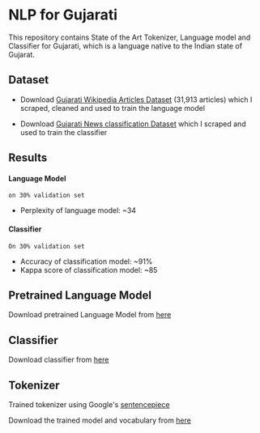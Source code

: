 # NLP for Gujarati

This repository contains State of the Art Tokenizer, Language model and Classifier for Gujarati, which is a language native to the Indian state of Gujarat.

## Dataset

* Download [Gujarati Wikipedia Articles Dataset](https://drive.google.com/open?id=1yzMEc7BHYq8DCkwYlQHt0-2UzSt1QBZ9) (31,913 articles) which I scraped, cleaned and
used to train the language model

* Download [Gujarati News classification Dataset](https://drive.google.com/open?id=1pwbJuIWyukBoFTvWgn8U2qaCt5JiRVwO) which I scraped and used to train 
the classifier

## Results

#### Language Model

`on 30% validation set`

* Perplexity of language model: ~34

#### Classifier

`On 30% validation set`

* Accuracy of classification model: ~91%
* Kappa score of classification model: ~85

## Pretrained Language Model

Download pretrained Language Model from [here](https://drive.google.com/open?id=1DJ5HskaWs7Fe36nfdXQUWEUyHg_byEz7)


## Classifier

Download classifier from [here](https://drive.google.com/open?id=1cuFxK8P9GIYcSMmTooaoXS3qyjyjuTih)


## Tokenizer

Trained tokenizer using Google's [sentencepiece](https://github.com/google/sentencepiece)

Download the trained model and vocabulary from [here](https://drive.google.com/open?id=1ezarxi-jirgDdy7sShx6VGAuUAJzuT8Q)